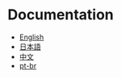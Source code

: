 # Documentation

- [English](en-us/README.md)
- [日本語](ja/README.md)
- [中文](zh-cn/README.md)
- [pt-br](pt-br/README.md)
